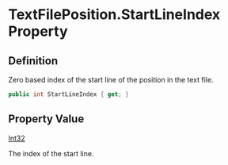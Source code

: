 # TextFilePosition.StartLineIndex Property
## Definition

Zero based index of the start line of the position in the text file.

```c#
public int StartLineIndex { get; }
```

## Property Value

[Int32](https://learn.microsoft.com/en-gb/dotnet/api/System.Int32)

The index of the start line.
